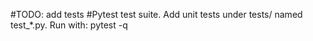 #TODO: add tests
#Pytest test suite. Add unit tests under tests/ named test_*.py. Run with: pytest -q
